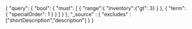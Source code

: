 
{
  "query": {
    "bool": {
      "must": [
        {
          "range":{
            "inventory":{"gt": 3}
          }
        },
        {
          "term": {
            "specialOrder": 1
          }
        }
      ]
    }
  },
  "_source" : {
            "excludes" : ["shortDescription","description"]
    }
}